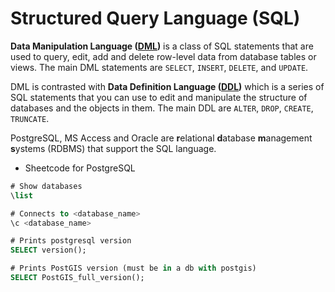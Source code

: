 # Structured Query Language (SQL)

**Data Manipulation Language ([DML](https://docs.getdbt.com/terms/dml))** is a class of SQL statements that are 
used to query, edit, add and delete row-level data from database tables or views. 
The main DML statements are `SELECT`, `INSERT`, `DELETE`, and `UPDATE`.

DML is contrasted with **Data Definition Language ([DDL](https://docs.getdbt.com/terms/ddl))** which is a series of 
SQL statements that you can use to edit and manipulate the structure of 
databases and the objects in them. The main DDL are `ALTER`, `DROP`, `CREATE`, `TRUNCATE`.

PostgreSQL, MS Access and Oracle are **r**elational **d**atabase **m**anagement **s**ystems (RDBMS) that support the SQL language.

- Sheetcode for PostgreSQL
```SQL
# Show databases
\list

# Connects to <database_name>
\c <database_name>

# Prints postgresql version
SELECT version();

# Prints PostGIS version (must be in a db with postgis)
SELECT PostGIS_full_version();
```

